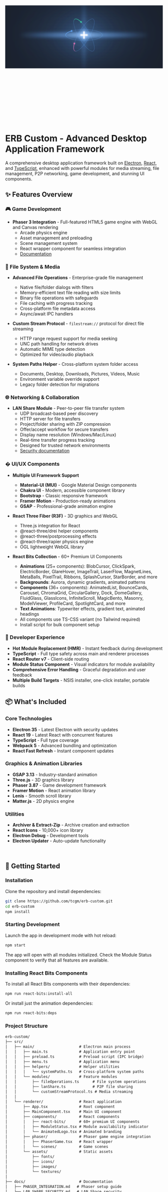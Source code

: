 <div style="overflow:hidden; width:100%; display:block;">
  <img src=".erb/img/erbCustomLogo.png" alt="ERB Custom Logo" style="display:block; width:100%; height:auto; -webkit-clip-path: inset(30% 0 30% 0); clip-path: inset(30% 0 30% 0);" />
</div>

<br>

# ERB Custom - Advanced Desktop Application Framework

<p>
  A comprehensive desktop application framework built on <a href="https://electron.atom.io/">Electron</a>, <a href="https://facebook.github.io/react/">React</a>, and <a href="https://www.typescriptlang.org/">TypeScript</a>, enhanced with powerful modules for media streaming, file management, P2P networking, game development, and stunning UI components.
</p>

## ✨ Features Overview

### 🎮 Game Development

- **Phaser 3 Integration** - Full-featured HTML5 game engine with WebGL and Canvas rendering
  - Arcade physics engine
  - Asset management and preloading
  - Scene management system
  - React wrapper component for seamless integration
  - [Documentation](docs/PHASER_INTEGRATION.md)

### 📁 File System & Media

- **Advanced File Operations** - Enterprise-grade file management
  - Native file/folder dialogs with filters
  - Memory-efficient text file reading with size limits
  - Binary file operations with safeguards
  - File caching with progress tracking
  - Cross-platform file metadata access
  - Async/await IPC handlers

- **Custom Stream Protocol** - `filestream://` protocol for direct file streaming
  - HTTP range request support for media seeking
  - UNC path handling for network drives
  - Automatic MIME type detection
  - Optimized for video/audio playback

- **System Paths Helper** - Cross-platform system folder access
  - Documents, Desktop, Downloads, Pictures, Videos, Music
  - Environment variable override support
  - Legacy folder detection for migrations

### 🌐 Networking & Collaboration

- **LAN Share Module** - Peer-to-peer file transfer system
  - UDP broadcast-based peer discovery
  - HTTP server for file transfers
  - Project/folder sharing with ZIP compression
  - Offer/accept workflow for secure transfers
  - Display name resolution (Windows/Mac/Linux)
  - Real-time transfer progress tracking
  - Designed for trusted network environments
  - [Security documentation](docs/LAN_SHARE_SECURITY.md)

### � UI/UX Components

- **Multiple UI Framework Support**
  - **Material-UI (MUI)** - Google Material Design components
  - **Chakra UI** - Modern, accessible component library
  - **Bootstrap** - Classic responsive framework
  - **Framer Motion** - Production-ready animations
  - **GSAP** - Professional-grade animation engine

- **React Three Fiber (R3F)** - 3D graphics and WebGL
  - Three.js integration for React
  - @react-three/drei helper components
  - @react-three/postprocessing effects
  - @react-three/rapier physics engine
  - OGL lightweight WebGL library

- **React Bits Collection** - 60+ Premium UI Components
  - **Animations** (25+ components): BlobCursor, ClickSpark, ElectricBorder, GlareHover, ImageTrail, LaserFlow, MagnetLines, MetaBalls, PixelTrail, Ribbons, SplashCursor, StarBorder, and more
  - **Backgrounds**: Aurora, dynamic gradients, animated patterns
  - **Components** (36+ components): AnimatedList, BounceCards, Carousel, ChromaGrid, CircularGallery, Dock, DomeGallery, FluidGlass, GlassIcons, InfiniteScroll, MagicBento, Masonry, ModelViewer, ProfileCard, SpotlightCard, and more
  - **Text Animations**: Typewriter effects, gradient text, animated headings
  - All components use TS-CSS variant (no Tailwind required)
  - Install script for bulk component setup

### 🔧 Developer Experience

- **Hot Module Replacement (HMR)** - Instant feedback during development
- **TypeScript** - Full type safety across main and renderer processes
- **React Router v7** - Client-side routing
- **Module Status Component** - Visual indicators for module availability
- **Comprehensive Error Handling** - Graceful degradation and user feedback
- **Multiple Build Targets** - NSIS installer, one-click installer, portable builds

## 📦 What's Included

### Core Technologies

- **Electron 35** - Latest Electron with security updates
- **React 19** - Latest React with concurrent features
- **TypeScript** - Full type coverage
- **Webpack 5** - Advanced bundling and optimization
- **React Fast Refresh** - Instant component updates

### Graphics & Animation Libraries

- **GSAP 3.13** - Industry-standard animation
- **Three.js** - 3D graphics library
- **Phaser 3.87** - Game development framework
- **Framer Motion** - React animation library
- **Lenis** - Smooth scroll library
- **Matter.js** - 2D physics engine

### Utilities

- **Archiver & Extract-Zip** - Archive creation and extraction
- **React Icons** - 10,000+ icon library
- **Electron Debug** - Development tools
- **Electron Updater** - Auto-update functionality

<br>

## 🚀 Getting Started

### Installation

Clone the repository and install dependencies:

```bash
git clone https://github.com/tcgm/erb-custom.git
cd erb-custom
npm install
```

### Starting Development

Launch the app in development mode with hot reload:

```bash
npm start
```

The app will open with all modules initialized. Check the Module Status component to verify that all features are available.

### Installing React Bits Components

To install all React Bits components with their dependencies:

```bash
npm run react-bits:install-all
```

Or install just the animation dependencies:

```bash
npm run react-bits:deps
```

### Project Structure

```
erb-custom/
├── src/
│   ├── main/                    # Electron main process
│   │   ├── main.ts              # Application entry point
│   │   ├── preload.ts           # Preload script (IPC bridge)
│   │   ├── menu.ts              # Application menu
│   │   ├── helpers/             # Helper utilities
│   │   │   └── systemPaths.ts   # Cross-platform system paths
│   │   └── modules/             # Feature modules
│   │       ├── fileOperations.ts      # File system operations
│   │       ├── lanShare.ts            # P2P file sharing
│   │       └── customStreamProtocol.ts # Media streaming
│   │
│   └── renderer/                # React application
│       ├── App.tsx              # Root component
│       ├── MainComponent.tsx    # Main UI component
│       ├── components/          # React components
│       │   ├── react-bits/      # 60+ premium UI components
│       │   ├── ModuleStatus.tsx # Module availability indicator
│       │   └── AnimatedLogo.tsx # Animated branding
│       ├── phaser/              # Phaser game engine integration
│       │   ├── PhaserGame.tsx   # React wrapper
│       │   └── scenes/          # Game scenes
│       └── assets/              # Static assets
│           ├── fonts/
│           ├── icons/
│           ├── images/
│           └── textures/
│
├── docs/                        # Documentation
│   ├── PHASER_INTEGRATION.md   # Phaser setup guide
│   └── LAN_SHARE_SECURITY.md   # LAN Share security
│
└── release/                     # Build output
    └── app/                     # Packaged application
```

## 📦 Building for Production

### Build All Installers

Build NSIS, one-click, and portable versions:

```bash
npm run build:all
```

Or use shortcuts:

```bash
npm run pack
npm run package
npm run build
```

### Individual Build Targets

```bash
npm run build:nsis       # NSIS installer with custom options
npm run build:oneclick   # One-click installer
npm run build:portable   # Portable executable
```

### Build Configuration

Build configurations are in:

- `electron-builder.base.json` - Base configuration
- `electron-builder.nsis.json` - NSIS installer settings
- `electron-builder.oneclick.json` - One-click installer settings
- `electron-builder.portable.json` - Portable build settings

## 🎯 Usage Examples

### Using File Operations

```typescript
// In your renderer component
const handleOpenFile = async () => {
  const filePath = await window.electron.fileOperations.openFile({
    filters: [
      { name: 'Images', extensions: ['jpg', 'png', 'gif'] },
      { name: 'All Files', extensions: ['*'] }
    ]
  });
  
  if (filePath) {
    const content = await window.electron.fileOperations.readText(filePath);
    console.log(content);
  }
};
```

### Using LAN Share

```typescript
// Start peer discovery
await window.electron.lanShare.scanStart();

// Share a folder
await window.electron.lanShare.share({
  path: '/path/to/folder',
  projectName: 'MyProject'
});

// Listen for incoming file offers
window.electron.lanShare.onOffer((offer) => {
  console.log(`Received offer: ${offer.projectName}`);
});
```

### Using Custom Stream Protocol

```typescript
// In your renderer, load media files directly
<video src="filestream:///C:/Videos/movie.mp4" controls />
<audio src="filestream:///home/user/music/song.mp3" controls />
```

### Using Phaser

```typescript
import PhaserGame from './phaser/PhaserGame';
import MyGameScene from './phaser/scenes/MyGameScene';

function App() {
  return (
    <PhaserGame 
      width={800} 
      height={600} 
      scenes={[MyGameScene]} 
    />
  );
}
```

### Using React Bits Components

```typescript
import Dock from './components/react-bits/all/Components/Dock/Dock';
import BlobCursor from './components/react-bits/all/Animations/BlobCursor/BlobCursor';
import Aurora from './components/react-bits/all/Backgrounds/Aurora/Aurora';

function App() {
  return (
    <>
      <BlobCursor />
      <Aurora />
      <Dock items={dockItems} />
    </>
  );
}
```

## 🔒 Security Considerations

### LAN Share Module

The LAN Share module is designed for **trusted networks only** (home/office LANs). For detailed security information and optional hardening strategies, see:

- [LAN Share Security Documentation](docs/LAN_SHARE_SECURITY.md)

Key security features:

- Offer/accept workflow prevents unsolicited transfers
- No authentication required (trusted network assumption)
- Optional firewall configuration
- Transfer logging for audit trails

### File Operations

File operations include built-in safeguards:

- Size limits on text file reading (default 50MB)
- Path validation to prevent directory traversal
- Error handling for permission issues
- Async operations to prevent UI blocking

## 🛠️ Development Scripts

```bash
npm start              # Start development server
npm run lint           # Run ESLint
npm run lint:fix       # Fix ESLint errors
npm test               # Run tests
npm run build:dll      # Build development DLLs
npm run build:main     # Build main process (production)
npm run build:renderer # Build renderer process (production)
```

## 📚 Documentation

- [Phaser Integration Guide](docs/PHASER_INTEGRATION.md)
- [LAN Share Security](docs/LAN_SHARE_SECURITY.md)
- [React Bits README](src/renderer/components/react-bits/README.md)

## 🤝 Contributing

This is a customized fork of [Electron React Boilerplate](https://github.com/electron-react-boilerplate/electron-react-boilerplate) with additional features for advanced projects.

## � License

MIT © [TCGM](https://thecrazygamemaster.com)

## 🙏 Acknowledgments

Based on [Electron React Boilerplate](https://github.com/electron-react-boilerplate/electron-react-boilerplate)

Special thanks to:

- The Electron React Boilerplate team
- All open-source library maintainers
- The React and Electron communities

---

<div align="center">

**[Homepage](https://github.com/tcgm/erb-custom)** •
**[Issues](https://github.com/tcgm/erb-custom/issues)** •
**[TCGM](https://thecrazygamemaster.com)**

</div>
